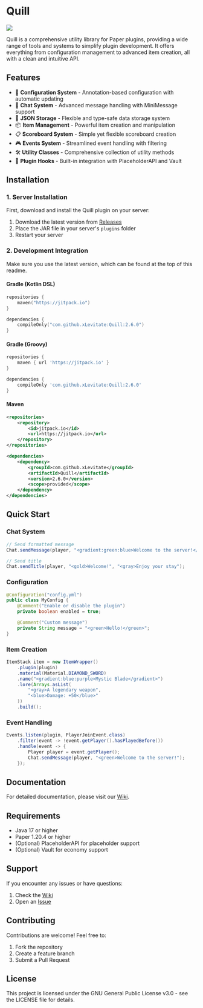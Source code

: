 # Quill
[![](https://jitpack.io/v/xLevitate/Quill.svg)](https://jitpack.io/#xLevitate/Quill)

Quill is a comprehensive utility library for Paper plugins, providing a wide range of tools and systems to simplify plugin development. It offers everything from configuration management to advanced item creation, all with a clean and intuitive API.

## Features

- 🔧 **Configuration System** - Annotation-based configuration with automatic updating
- 💬 **Chat System** - Advanced message handling with MiniMessage support
- 💾 **JSON Storage** - Flexible and type-safe data storage system
- 📦 **Item Management** - Powerful item creation and manipulation
- 📋 **Scoreboard System** - Simple yet flexible scoreboard creation
- 🎮 **Events System** - Streamlined event handling with filtering
- 🛠️ **Utility Classes** - Comprehensive collection of utility methods
- 🔌 **Plugin Hooks** - Built-in integration with PlaceholderAPI and Vault

## Installation

### 1. Server Installation
First, download and install the Quill plugin on your server:
1. Download the latest version from [Releases](https://github.com/xLevitate/Quill/releases)
2. Place the JAR file in your server's `plugins` folder
3. Restart your server

### 2. Development Integration
Make sure you use the latest version, which can be found at the top of this readme.

#### Gradle (Kotlin DSL)
```kotlin
repositories {
    maven("https://jitpack.io")
}

dependencies {
    compileOnly("com.github.xLevitate:Quill:2.6.0")
}
```

#### Gradle (Groovy)
```groovy
repositories {
    maven { url 'https://jitpack.io' }
}

dependencies {
    compileOnly 'com.github.xLevitate:Quill:2.6.0'
}
```

#### Maven
```xml
<repositories>
    <repository>
        <id>jitpack.io</id>
        <url>https://jitpack.io</url>
    </repository>
</repositories>

<dependencies>
    <dependency>
        <groupId>com.github.xLevitate</groupId>
        <artifactId>Quill</artifactId>
        <version>2.6.0</version>
        <scope>provided</scope>
    </dependency>
</dependencies>
```

## Quick Start

### Chat System
```java
// Send formatted message
Chat.sendMessage(player, "<gradient:green:blue>Welcome to the server!</gradient>");

// Send title
Chat.sendTitle(player, "<gold>Welcome!", "<gray>Enjoy your stay");
```

### Configuration
```java
@Configuration("config.yml")
public class MyConfig {
    @Comment("Enable or disable the plugin")
    private boolean enabled = true;

    @Comment("Custom message")
    private String message = "<green>Hello!</green>";
}
```

### Item Creation
```java
ItemStack item = new ItemWrapper()
    .plugin(plugin)
    .material(Material.DIAMOND_SWORD)
    .name("<gradient:blue:purple>Mystic Blade</gradient>")
    .lore(Arrays.asList(
        "<gray>A legendary weapon",
        "<blue>Damage: +50</blue>"
    ))
    .build();
```

### Event Handling
```java
Events.listen(plugin, PlayerJoinEvent.class)
    .filter(event -> !event.getPlayer().hasPlayedBefore())
    .handle(event -> {
        Player player = event.getPlayer();
        Chat.sendMessage(player, "<green>Welcome to the server!");
    });
```

## Documentation

For detailed documentation, please visit our [Wiki](https://github.com/xLevitate/Quill/wiki).

## Requirements

- Java 17 or higher
- Paper 1.20.4 or higher
- (Optional) PlaceholderAPI for placeholder support
- (Optional) Vault for economy support

## Support

If you encounter any issues or have questions:
1. Check the [Wiki](https://github.com/xLevitate/Quill/wiki)
2. Open an [Issue](https://github.com/xLevitate/Quill/issues)

## Contributing

Contributions are welcome! Feel free to:
1. Fork the repository
2. Create a feature branch
3. Submit a Pull Request

## License

This project is licensed under the GNU General Public License v3.0 - see the LICENSE file for details.
